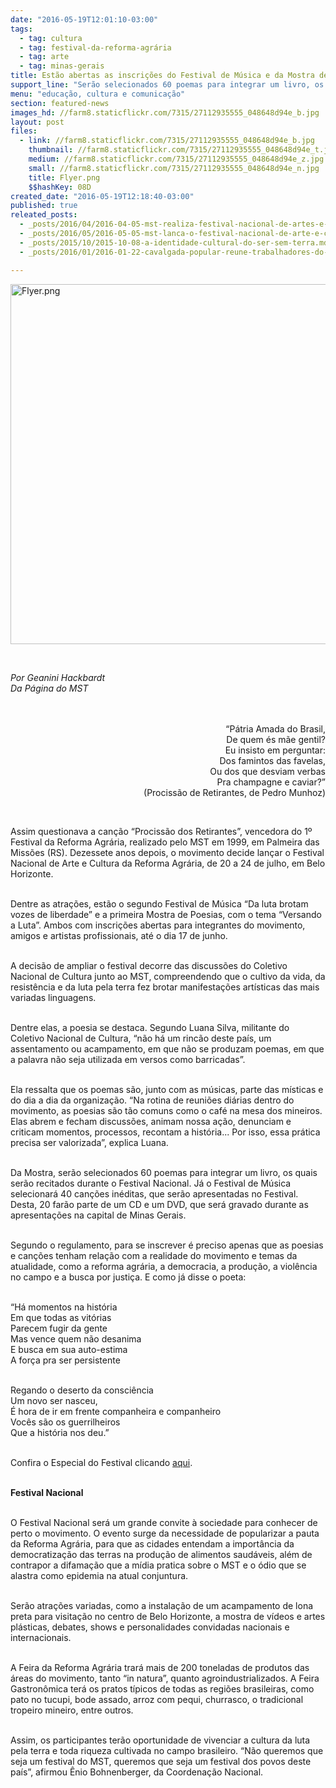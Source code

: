 ```yaml
---
date: "2016-05-19T12:01:10-03:00"
tags:
  - tag: cultura
  - tag: festival-da-reforma-agrária
  - tag: arte
  - tag: minas-gerais
title: Estão abertas as inscrições do Festival de Música e da Mostra de Poesia da Reforma Agrária
support_line: "Serão selecionados 60 poemas para integrar um livro, os quais serão recitados durante o Festival Nacional. Já o Festival de Música selecionará 40 canções inéditas, que serão apresentadas no evento."
menu: "educação, cultura e comunicação"
section: featured-news
images_hd: //farm8.staticflickr.com/7315/27112935555_048648d94e_b.jpg
layout: post
files:
  - link: //farm8.staticflickr.com/7315/27112935555_048648d94e_b.jpg
    thumbnail: //farm8.staticflickr.com/7315/27112935555_048648d94e_t.jpg
    medium: //farm8.staticflickr.com/7315/27112935555_048648d94e_z.jpg
    small: //farm8.staticflickr.com/7315/27112935555_048648d94e_n.jpg
    title: Flyer.png
    $$hashKey: 08D
created_date: "2016-05-19T12:18:40-03:00"
published: true
releated_posts:
  - _posts/2016/04/2016-04-05-mst-realiza-festival-nacional-de-artes-e-cultura-da-reforma-agraria.md
  - _posts/2016/05/2016-05-05-mst-lanca-o-festival-nacional-de-arte-e-cultura-da-reforma-agraria-em-minas-gerais.md
  - _posts/2015/10/2015-10-08-a-identidade-cultural-do-ser-sem-terra.md
  - _posts/2016/01/2016-01-22-cavalgada-popular-reune-trabalhadores-do-campo-e-da-cidade-na-ba.md

---
```

<p><img alt="Flyer.png" height="576" src="//farm8.staticflickr.com/7315/27112935555_048648d94e_b.jpg" width="700" /></p>

<p>&nbsp;</p>

<p><em>Por Geanini Hackbardt<br />
Da P&aacute;gina do MST</em></p>

<p style="text-align: right;"><br />
&nbsp;<br />
&nbsp;&ldquo;P&aacute;tria Amada do Brasil,<br />
De quem &eacute;s m&atilde;e gentil?<br />
Eu insisto em perguntar:<br />
Dos famintos das favelas,<br />
Ou dos que desviam verbas<br />
Pra champagne e caviar?&rdquo;<br />
(Prociss&atilde;o de Retirantes, de Pedro Munhoz)</p>

<p>&nbsp;</p>

<p>Assim questionava a can&ccedil;&atilde;o &ldquo;Prociss&atilde;o dos Retirantes&rdquo;, vencedora do 1&ordm; Festival da Reforma Agr&aacute;ria, realizado pelo MST em 1999, em Palmeira das Miss&otilde;es (RS). Dezessete anos depois, o movimento decide lan&ccedil;ar o Festival Nacional de Arte e Cultura da Reforma Agr&aacute;ria, de 20 a 24 de julho, em Belo Horizonte.</p>

<p><br />
Dentre as atra&ccedil;&otilde;es, est&atilde;o o segundo Festival de M&uacute;sica &ldquo;Da luta brotam vozes de liberdade&rdquo; e a primeira Mostra de Poesias, com o tema &ldquo;Versando a Luta&rdquo;. Ambos com inscri&ccedil;&otilde;es abertas para integrantes do movimento, amigos e artistas profissionais, at&eacute; o dia 17 de junho.</p>

<p><br />
A decis&atilde;o de ampliar o festival decorre das discuss&otilde;es do Coletivo Nacional de Cultura junto ao MST, compreendendo que o cultivo da vida, da resist&ecirc;ncia e da luta pela terra fez brotar manifesta&ccedil;&otilde;es art&iacute;sticas das mais variadas linguagens.</p>

<p><br />
Dentre elas, a poesia se destaca. Segundo Luana Silva, militante do Coletivo Nacional de Cultura, &ldquo;n&atilde;o h&aacute; um rinc&atilde;o deste pa&iacute;s, um assentamento ou acampamento, em que n&atilde;o se produzam poemas, em que a palavra n&atilde;o seja utilizada em versos como barricadas&rdquo;.</p>

<p><br />
Ela ressalta que os poemas s&atilde;o, junto com as m&uacute;sicas, parte das m&iacute;sticas e do dia a dia da organiza&ccedil;&atilde;o. &ldquo;Na rotina de reuni&otilde;es di&aacute;rias dentro do movimento, as poesias s&atilde;o t&atilde;o comuns como o caf&eacute; na mesa dos mineiros. Elas abrem e fecham discuss&otilde;es, animam nossa a&ccedil;&atilde;o, denunciam e criticam momentos, processos, recontam a hist&oacute;ria... Por isso, essa pr&aacute;tica precisa ser valorizada&rdquo;, explica Luana.</p>

<p><br />
Da Mostra, ser&atilde;o selecionados 60 poemas para integrar um livro, os quais ser&atilde;o recitados durante o Festival Nacional. J&aacute; o Festival de M&uacute;sica selecionar&aacute; 40 can&ccedil;&otilde;es in&eacute;ditas, que ser&atilde;o apresentadas no Festival. Desta, 20 far&atilde;o parte de um CD e um DVD, que ser&aacute; gravado durante as apresenta&ccedil;&otilde;es na capital de Minas Gerais.</p>

<p><br />
Segundo o regulamento, para se inscrever &eacute; preciso apenas que as poesias e can&ccedil;&otilde;es tenham rela&ccedil;&atilde;o com a realidade do movimento e temas da atualidade, como a reforma agr&aacute;ria, a democracia, a produ&ccedil;&atilde;o, a viol&ecirc;ncia no campo e a busca por justi&ccedil;a. E como j&aacute; disse o poeta:</p>

<p><br />
&ldquo;H&aacute; momentos na hist&oacute;ria<br />
Em que todas as vit&oacute;rias<br />
Parecem fugir da gente<br />
Mas vence quem n&atilde;o desanima<br />
E busca em sua auto-estima<br />
A for&ccedil;a pra ser persistente</p>

<p><br />
Regando o deserto da consci&ecirc;ncia<br />
Um novo ser nasceu,<br />
&Eacute; hora de ir em frente companheira e companheiro<br />
Voc&ecirc;s s&atilde;o os guerrilheiros<br />
Que a hist&oacute;ria nos deu.&rdquo;</p>

<p><br />
Confira o Especial do Festival clicando <a href="http://www.mst.org.br/festival-da-reforma-agraria/">aqui</a>.</p>

<p><br />
<strong>Festival Nacional</strong></p>

<p><br />
O Festival Nacional ser&aacute; um grande convite &agrave; sociedade para conhecer de perto o movimento. O evento surge da necessidade de popularizar a pauta da Reforma Agr&aacute;ria, para que as cidades entendam a import&acirc;ncia da democratiza&ccedil;&atilde;o das terras na produ&ccedil;&atilde;o de alimentos saud&aacute;veis, al&eacute;m de contrapor a difama&ccedil;&atilde;o que a m&iacute;dia pratica sobre o MST e o &oacute;dio que se alastra como epidemia na atual conjuntura.</p>

<p><br />
Ser&atilde;o atra&ccedil;&otilde;es variadas, como a instala&ccedil;&atilde;o de um acampamento de lona preta para visita&ccedil;&atilde;o no centro de Belo Horizonte, a mostra de v&iacute;deos e artes pl&aacute;sticas, debates, shows e personalidades convidadas nacionais e internacionais.</p>

<p><br />
A Feira da Reforma Agr&aacute;ria trar&aacute; mais de 200 toneladas de produtos das &aacute;reas do movimento, tanto &ldquo;in natura&rdquo;, quanto agroindustrializados. A Feira Gastron&ocirc;mica ter&aacute; os pratos t&iacute;picos de todas as regi&otilde;es brasileiras, como pato no tucupi, bode assado, arroz com pequi, churrasco, o tradicional tropeiro mineiro, entre outros.</p>

<p><br />
Assim, os participantes ter&atilde;o oportunidade de vivenciar a cultura da luta pela terra e toda riqueza cultivada no campo brasileiro. &ldquo;N&atilde;o queremos que seja um festival do MST, queremos que seja um festival dos povos deste pa&iacute;s&rdquo;, afirmou &Ecirc;nio Bohnenberger, da Coordena&ccedil;&atilde;o Nacional.</p>
